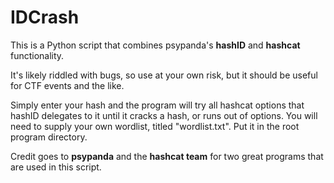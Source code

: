 # IDCrash

This is a Python script that combines psypanda's **hashID** and **hashcat** functionality.

It's likely riddled with bugs, so use at your own risk, but it should be useful for CTF events and the like.

Simply enter your hash and the program will try all hashcat options that hashID delegates to it until it cracks a hash, or runs out of options.
You will need to supply your own wordlist, titled "wordlist.txt". Put it in the root program directory.

Credit goes to **psypanda** and the **hashcat team** for two great programs that are used in this script.
